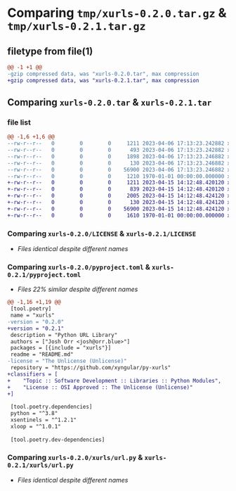 # Comparing `tmp/xurls-0.2.0.tar.gz` & `tmp/xurls-0.2.1.tar.gz`

## filetype from file(1)

```diff
@@ -1 +1 @@
-gzip compressed data, was "xurls-0.2.0.tar", max compression
+gzip compressed data, was "xurls-0.2.1.tar", max compression
```

## Comparing `xurls-0.2.0.tar` & `xurls-0.2.1.tar`

### file list

```diff
@@ -1,6 +1,6 @@
--rw-r--r--   0        0        0     1211 2023-04-06 17:13:23.242882 xurls-0.2.0/LICENSE
--rw-r--r--   0        0        0      493 2023-04-06 17:13:23.242882 xurls-0.2.0/README.md
--rw-r--r--   0        0        0     1898 2023-04-06 17:13:23.246882 xurls-0.2.0/pyproject.toml
--rw-r--r--   0        0        0      130 2023-04-06 17:13:23.246882 xurls-0.2.0/xurls/__init__.py
--rw-r--r--   0        0        0    56900 2023-04-06 17:13:23.246882 xurls-0.2.0/xurls/url.py
--rw-r--r--   0        0        0     1210 1970-01-01 00:00:00.000000 xurls-0.2.0/PKG-INFO
+-rw-r--r--   0        0        0     1211 2023-04-15 14:12:48.420120 xurls-0.2.1/LICENSE
+-rw-r--r--   0        0        0      839 2023-04-15 14:12:48.420120 xurls-0.2.1/README.md
+-rw-r--r--   0        0        0     2005 2023-04-15 14:12:48.424120 xurls-0.2.1/pyproject.toml
+-rw-r--r--   0        0        0      130 2023-04-15 14:12:48.424120 xurls-0.2.1/xurls/__init__.py
+-rw-r--r--   0        0        0    56900 2023-04-15 14:12:48.424120 xurls-0.2.1/xurls/url.py
+-rw-r--r--   0        0        0     1610 1970-01-01 00:00:00.000000 xurls-0.2.1/PKG-INFO
```

### Comparing `xurls-0.2.0/LICENSE` & `xurls-0.2.1/LICENSE`

 * *Files identical despite different names*

### Comparing `xurls-0.2.0/pyproject.toml` & `xurls-0.2.1/pyproject.toml`

 * *Files 22% similar despite different names*

```diff
@@ -1,16 +1,19 @@
 [tool.poetry]
 name = "xurls"
-version = "0.2.0"
+version = "0.2.1"
 description = "Python URL Library"
 authors = ["Josh Orr <josh@orr.blue>"]
 packages = [{include = "xurls"}]
 readme = "README.md"
-license = "The Unlicense (Unlicense)"
 repository = "https://github.com/xyngular/py-xurls"
+classifiers = [
+    "Topic :: Software Development :: Libraries :: Python Modules",
+    "License :: OSI Approved :: The Unlicense (Unlicense)"
+]
 
 [tool.poetry.dependencies]
 python = "^3.8"
 xsentinels = "^1.2.1"
 xloop = "^1.0.1"
 
 [tool.poetry.dev-dependencies]
```

### Comparing `xurls-0.2.0/xurls/url.py` & `xurls-0.2.1/xurls/url.py`

 * *Files identical despite different names*

